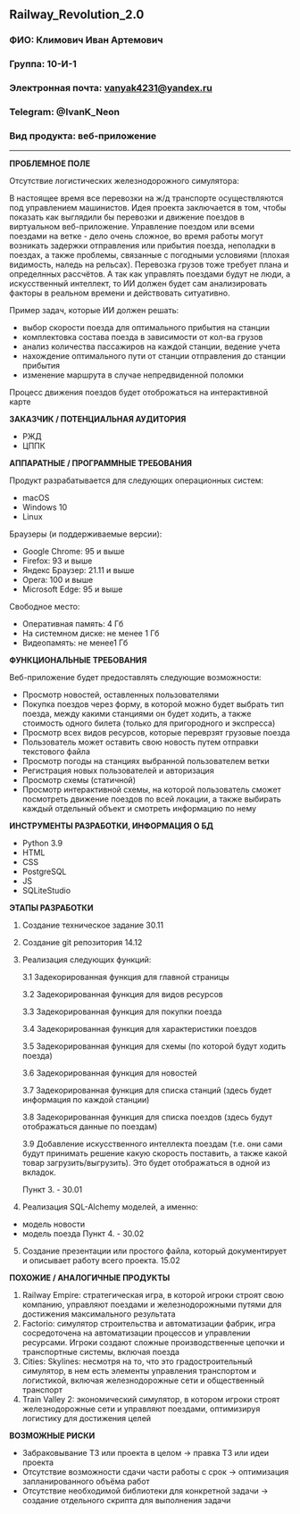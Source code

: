 ## Railway_Revolution_2.0

### ФИО: Климович Иван Артемович
### Группа: 10-И-1
### Электронная почта: vanyak4231@yandex.ru
### Telegram: @IvanK_Neon
### Вид продукта: веб-приложение
---

**ПРОБЛЕМНОЕ ПОЛЕ**

Отсутствие логистических железнодорожного симулятора:

   В настоящее время все перевозки на ж/д транспорте осуществляются под управлением машинистов. Идея проекта заключается в том, чтобы показать как выглядили бы перевозки и движение поездов в виртуальном веб-приложение. Управление поездом или всеми поездами на ветке - дело очень сложное, во время работы могут возникать задержки отправления или прибытия поезда, неполадки в поездах, а также проблемы, связанные с погодными условиями (плохая видимость, наледь на рельсах). Перевозка грузов тоже требует плана и определнных рассчётов. А так как управлять поездами будут не люди, а искусственный интеллект, то ИИ должен будет сам анализировать факторы в реальном времени и действовать ситуативно.

Пример задач, которые ИИ должен решать:
   + выбор скорости поезда для оптимального прибытия на станции
   + комплектовка состава поезда в зависимости от кол-ва грузов
   + анализ количества пассажиров на каждой станции, ведение учета
   + нахождение оптимального пути от станции отправления до станции прибытия
   + изменение маршрута в случае непредвиденной поломки

Процесс движения поездов будет отоброжаться на интерактивной карте

**ЗАКАЗЧИК / ПОТЕНЦИАЛЬНАЯ АУДИТОРИЯ**
- РЖД
- ЦППК

**АППАРАТНЫЕ / ПРОГРАММНЫЕ ТРЕБОВАНИЯ** 

Продукт разрабатывается для следующих операционных систем: 
* macOS
* Windows 10
* Linux

Браузеры (и поддерживаемые версии):
- Google Chrome: 95 и выше
- Firefox: 93 и выше
- Яндекс Браузер: 21.11 и выше
- Opera: 100 и выше
- Microsoft Edge: 95 и выше

Свободное место:
- Оперативная память: 4 Гб
- На системном диске: не менее 1 Гб
- Видеопамять: не менее1 Гб

**ФУНКЦИОНАЛЬНЫЕ ТРЕБОВАНИЯ**

Веб-приложение будет предоставлять следующие возможности:
- Просмотр новостей, оставленных пользователями
- Покупка поездов через форму, в которой можно будет выбрать тип поезда, между какими станциями он будет ходить, а также стоимость одного билета (только для пригородного и экспресса)
- Просмотр всех видов ресурсов, которые переврзят грузовые поезда
- Пользователь может оставить свою новость путем отправки текстового файла
- Просмотр погоды на станциях выбранной пользователем ветки
- Регистрация новых пользователей и авторизация
- Просмотр схемы (статичной)
- Просмотр интерактивной схемы, на которой пользователь сможет посмотреть движение поездов по всей локации, а также выбирать каждый отдельный объект и смотреть информацию по нему

**ИНСТРУМЕНТЫ РАЗРАБОТКИ, ИНФОРМАЦИЯ О БД**
* Python 3.9
*	HTML
*	CSS
*	PostgreSQL
*	JS
*	SQLiteStudio

**ЭТАПЫ РАЗРАБОТКИ**

1. Создание техническое задание 30.11
2. Создание git репозитория 14.12
3. Реализация следующих функций:

   3.1 Задекорированная функция для главной страницы

   3.2 Задекорированная функция для видов ресурсов

   3.3 Задекорированная функция для покупки поезда

   3.4 Задекорированная функция для характеристики поездов

   3.5 Задекорированная функция для схемы (по которой будут ходить поезда)

   3.6 Задекорированная функция для новостей

   3.7 Задекорированная функция для списка станций (здесь будет информация по каждой станции)

   3.8 Задекорированная функция для списка поездов (здесь будут отображаться данные по поездам)

   3.9 Добавление искусственного интеллекта поездам (т.е. они сами будут принимать решение какую скорость поставить, а также какой товар загрузить/выгрузить). Это будет отображаться в одной из вкладок.

   Пункт 3. - 30.01

4. Реализация SQL-Alchemy моделей, а именно:
- модель новости
- модель поезда
Пункт 4. - 30.02

5. Создание презентации или простого файла, который документирует и описывает работу всего проекта. 15.02

**ПОХОЖИЕ / АНАЛОГИЧНЫЕ ПРОДУКТЫ**

1. Railway Empire: стратегическая игра, в которой игроки строят свою компанию, управляют поездами и железнодорожными путями для достижения максимального результата
2. Factorio: cимулятор строительства и автоматизации фабрик, игра сосредоточена на автоматизации процессов и управлении ресурсами. Игроки создают сложные производственные цепочки и транспортные системы, включая поезда
3. Cities: Skylines: несмотря на то, что это градостроительный симулятор, в нем есть элементы управления транспортом и логистикой, включая железнодорожные сети и общественный транспорт
4. Train Valley 2: экономический симулятор, в котором игроки строят железнодорожные сети и управляют поездами, оптимизируя логистику для достижения целей

**ВОЗМОЖНЫЕ РИСКИ**
- Забраковывание ТЗ или проекта в целом -> правка ТЗ или идеи проекта
- Отсутствие возможности сдачи части работы с срок -> оптимизация запланированного объёма работ
- Отсутствие необходимой библиотеки для конкретной задачи -> создание отдельного скрипта для выполнения задачи
